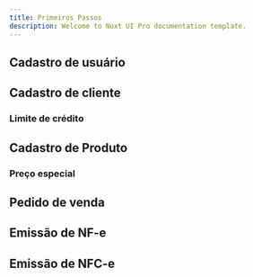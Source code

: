 ```yaml
---
title: Primeiros Passos
description: Welcome to Nuxt UI Pro documentation template.
---
```


## Cadastro de usuário

## Cadastro de cliente

### Limite de crédito

## Cadastro de Produto

### Preço especial

## Pedido de venda

## Emissão de NF-e

## Emissão de NFC-e
